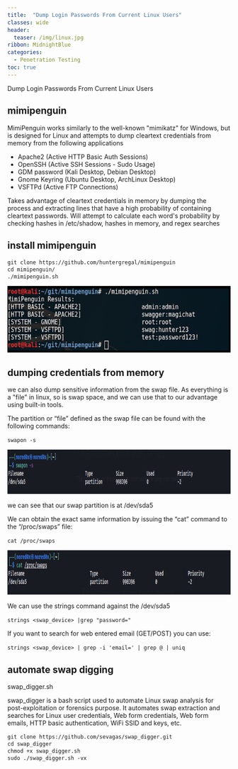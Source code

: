 ```yaml
---
title:  "Dump Login Passwords From Current Linux Users"
classes: wide
header:
  teaser: /img/linux.jpg
ribbon: MidnightBlue
categories:
  - Penetration Testing 
toc: true
---
```


Dump Login Passwords From Current Linux Users

## mimipenguin 

MimiPenguin works similarly to the well-known "mimikatz" for Windows, but is designed for Linux and attempts to dump cleartext credentials from memory from the following applications

* Apache2 (Active HTTP Basic Auth Sessions)
* OpenSSH (Active SSH Sessions - Sudo Usage)
* GDM password (Kali Desktop, Debian Desktop)
* Gnome Keyring (Ubuntu Desktop, ArchLinux Desktop)
* VSFTPd (Active FTP Connections)


Takes advantage of cleartext credentials in memory by dumping the process and extracting lines that have a high probability of containing cleartext passwords. Will attempt to calculate each word's probability by checking hashes in /etc/shadow, hashes in memory, and regex searches 


## install mimipenguin

```
git clone https://github.com/huntergregal/mimipenguin
cd mimipenguin/
./mimipenguin.sh 
```

 <img src="/img/88.png" alt="Getting-gz" width="800" height="150"> 



## dumping credentials from memory

we can also dump sensitive information from the swap file.
As everything is a "file" in linux, so is swap space, and we can use that to our advantage using built-in tools. 

The partition or “file” defined as the swap file can be found with the following commands:

`swapon -s`

 <img src="/img/0d.PNG" alt="Getting-gz" width="800" height="100"> 


we can see that our swap partition is at /dev/sda5

We can obtain the exact same information by issuing the “cat”
command to the “/proc/swaps” file:

`cat /proc/swaps`

 <img src="/img/1d.PNG" alt="Getting-gz" width="800" height="100"> 



We can use the strings command against the /dev/sda5 

`strings <swap_device> |grep "password=" `

If you want to search for web entered email (GET/POST) you can use:

`strings <swap_device> | grep -i 'email=' | grep @ | uniq`

## automate swap digging

swap_digger.sh

swap_digger is a bash script used to automate Linux swap analysis for post-exploitation or forensics purpose. It automates swap extraction and searches for Linux user credentials, Web form credentials, Web form emails, HTTP basic authentication, WiFi SSID and keys, etc.

```
git clone https://github.com/sevagas/swap_digger.git
cd swap_digger
chmod +x swap_digger.sh
sudo ./swap_digger.sh -vx
```

